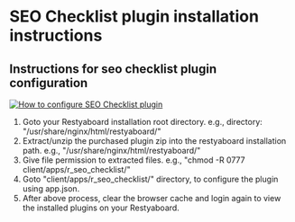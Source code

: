 # SEO Checklist plugin installation instructions

## Instructions for seo checklist plugin configuration

[![How to configure SEO Checklist plugin](http://img.youtube.com/vi/NPCamRrdBoc/0.jpg)](http://www.youtube.com/watch?v=NPCamRrdBoc)

1.  Goto your Restyaboard installation root directory. e.g., directory: "/usr/share/nginx/html/restyaboard/"
2.  Extract/unzip the purchased plugin zip into the restyaboard installation path. e.g., "/usr/share/nginx/html/restyaboard/"
3.  Give file permission to extracted files. e.g., "chmod -R 0777 client/apps/r_seo_checklist/"
4.  Goto "client/apps/r_seo_checklist/" directory, to configure the plugin using app.json.
5.  After above process, clear the browser cache and login again to view the installed plugins on your Restyaboard.
